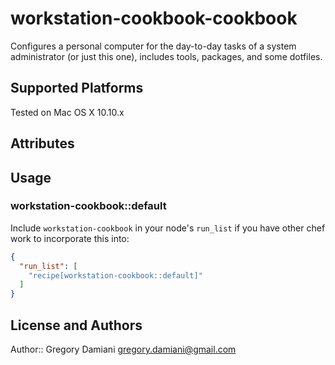 # workstation-cookbook-cookbook

Configures a personal computer for the day-to-day tasks of a system administrator (or just this one), includes tools, packages, and some dotfiles.

## Supported Platforms

Tested on Mac OS X 10.10.x

## Attributes

## Usage

### workstation-cookbook::default

Include `workstation-cookbook` in your node's `run_list` if you have other chef work to incorporate this into:

```json
{
  "run_list": [
    "recipe[workstation-cookbook::default]"
  ]
}
```

## License and Authors

Author:: Gregory Damiani <gregory.damiani@gmail.com>
